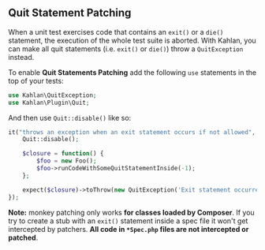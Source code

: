 ## Quit Statement Patching

When a unit test exercises code that contains an `exit()` or a `die()` statement, the execution of the whole test suite is aborted. With Kahlan, you can make all quit statements (i.e. `exit()` or `die()`) throw a `QuitException` instead.

To enable **Quit Statements Patching** add the following `use` statements in the top of your tests:

```php
use Kahlan\QuitException;
use Kahlan\Plugin\Quit;
```

And then use `Quit::disable()` like so:

```php
it("throws an exception when an exit statement occurs if not allowed", function() {
    Quit::disable();

    $closure = function() {
        $foo = new Foo();
        $foo->runCodeWithSomeQuitStatementInside(-1);
    };

    expect($closure)->toThrow(new QuitException('Exit statement occurred', -1));
});
```

**Note:** monkey patching only works **for classes loaded by Composer**. If you try to create a stub with an `exit()` statement inside a spec file it won't get intercepted by patchers. **All code in `*Spec.php` files are not intercepted or patched**.
